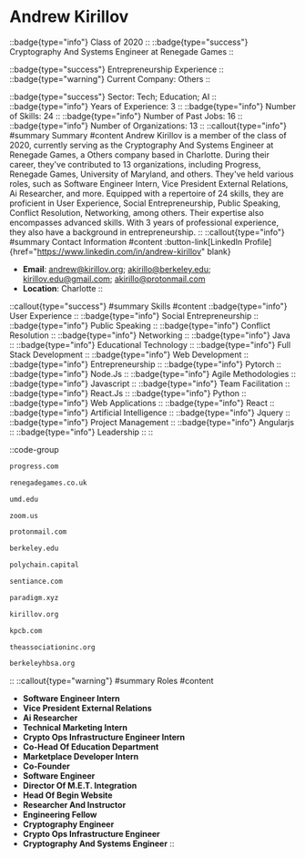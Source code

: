 # Andrew Kirillov
::badge{type="info"}
Class of 2020
::
::badge{type="success"}
Cryptography And Systems Engineer at Renegade Games
::

::badge{type="success"}
Entrepreneurship Experience
::
::badge{type="warning"}
Current Company: Others
::

::badge{type="success"}
Sector: Tech; Education; AI
::
::badge{type="info"}
Years of Experience: 3
::
::badge{type="info"}
Number of Skills: 24
::
::badge{type="info"}
Number of Past Jobs: 16
::
::badge{type="info"}
Number of Organizations: 13
::
::callout{type="info"}
#summary
Summary
#content
Andrew Kirillov is a member of the class of 2020, currently serving as the Cryptography And Systems Engineer at Renegade Games, a Others company based in Charlotte. During their career, they've contributed to 13 organizations, including Progress, Renegade Games, University of Maryland, and others. They've held various roles, such as Software Engineer Intern, Vice President External Relations, Ai Researcher, and more. Equipped with a repertoire of 24 skills, they are proficient in User Experience, Social Entrepreneurship, Public Speaking, Conflict Resolution, Networking, among others. Their expertise also encompasses advanced skills. With 3 years of professional experience, they also have a background in entrepreneurship.
::
::callout{type="info"}
#summary
Contact Information
#content
:button-link[LinkedIn Profile]{href="https://www.linkedin.com/in/andrew-kirillov" blank}
- **Email**: andrew@kirillov.org; akirillo@berkeley.edu; kirillov.edu@gmail.com; akirillo@protonmail.com
- **Location**: Charlotte
::

::callout{type="success"}
#summary
Skills
#content
::badge{type="info"}
User Experience
::
::badge{type="info"}
Social Entrepreneurship
::
::badge{type="info"}
Public Speaking
::
::badge{type="info"}
Conflict Resolution
::
::badge{type="info"}
Networking
::
::badge{type="info"}
Java
::
::badge{type="info"}
Educational Technology
::
::badge{type="info"}
Full Stack Development
::
::badge{type="info"}
Web Development
::
::badge{type="info"}
Entrepreneurship
::
::badge{type="info"}
Pytorch
::
::badge{type="info"}
Node.Js
::
::badge{type="info"}
Agile Methodologies
::
::badge{type="info"}
Javascript
::
::badge{type="info"}
Team Facilitation
::
::badge{type="info"}
React.Js
::
::badge{type="info"}
Python
::
::badge{type="info"}
Web Applications
::
::badge{type="info"}
React
::
::badge{type="info"}
Artificial Intelligence
::
::badge{type="info"}
Jquery
::
::badge{type="info"}
Project Management
::
::badge{type="info"}
Angularjs
::
::badge{type="info"}
Leadership
::
::

::code-group
```bash [Progress]
progress.com
```
```bash [Renegade Games]
renegadegames.co.uk
```
```bash [University of Maryland]
umd.edu
```
```bash [Zoom Video Communications]
zoom.us
```
```bash [ProtonMail]
protonmail.com
```
```bash [UC Berkeley]
berkeley.edu
```
```bash [Polychain Capital]
polychain.capital
```
```bash [Sentiance]
sentiance.com
```
```bash [Paradigm]
paradigm.xyz
```
```bash [Kirillov]
kirillov.org
```
```bash [Kleiner Perkins Caufield & Byers]
kpcb.com
```
```bash [The Association For Community Living]
theassociationinc.org
```
```bash [Haas Business School Association (Hbsa)]
berkeleyhbsa.org
```
::
::callout{type="warning"}
#summary
Roles
#content
- **Software Engineer Intern**
- **Vice President External Relations**
- **Ai Researcher**
- **Technical Marketing Intern**
- **Crypto Ops Infrastructure Engineer Intern**
- **Co-Head Of Education Department**
- **Marketplace Developer Intern**
- **Co-Founder**
- **Software Engineer**
- **Director Of M.E.T. Integration**
- **Head Of Begin Website**
- **Researcher And Instructor**
- **Engineering Fellow**
- **Cryptography Engineer**
- **Crypto Ops Infrastructure Engineer**
- **Cryptography And Systems Engineer**
::

